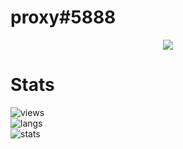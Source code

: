 # proxy#5888
<p align="center">
  <a href="https://github.com/weloveproxy">
    <img src="https://discord.c99.nl/widget/theme-1/905345982223511604.png"/>
     </a>
</p>

# Stats
![views](https://komarev.com/ghpvc/?username=weloveproxy&color=lightgrey) <br>
![langs](https://github-readme-stats.vercel.app/api/top-langs/?username=weloveproxy&layout=compact&theme=dark) </br>
![stats](https://github-readme-stats.vercel.app/api?username=weloveproxy&show_icons=true&theme=dark)
